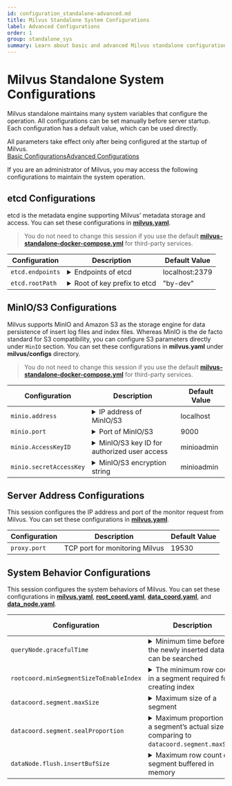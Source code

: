 ```yaml
---
id: configuration_standalone-advanced.md
title: Milvus Standalone System Configurations
label: Advanced Configurations
order: 1
group: standalone_sys
summary: Learn about basic and advanced Milvus standalone configurations.
---
```


# Milvus Standalone System Configurations

Milvus standalone maintains many system variables that configure the operation. All configurations can be set manually before server startup. Each configuration has a default value, which can be used directly.

<div class="alert note">
All parameters take effect only after being configured at the startup of Milvus.
</div>

<div class="tab-wrapper"><a href="configuration_standalone-basic.md" class=''>Basic Configurations</a><a href="configuration_standalone-advanced.md" class='active '>Advanced Configurations</a></div>





If you are an administrator of Milvus, you may access the following configurations to maintain the system operation.

## etcd Configurations

etcd is the metadata engine supporting Milvus' metadata storage and access. You can set these configurations in [**milvus.yaml**](https://github.com/milvus-io/milvus/blob/master/configs/milvus.yaml).


> You do not need to change this session if you use the default [**milvus-standalone-docker-compose.yml**](https://github.com/milvus-io/milvus/releases/download/v2.0.0-pre-ga/milvus-standalone-docker-compose.yml) for third-party services.

<table id="etcd">
<thead>
  <tr>     
    <th class="width20">Configuration</th>     
    <th class="width70">Description</th>     
    <th class="width10">Default Value</th>   
  </tr>
</thead>
<tbody>
	<tr>
		<td><code>etcd.endpoints</code></td>
		<td><details>
       <summary>Endpoints of etcd</summary>
       <li>Environment variable: <code>ETCD_ENDPOINTS</code></li>
       <li>Access etcd service with <code>etcd.endpoints</code>.</li>
       <li>etcd preferentially acquires valid address from environment variable <code>ETCD_ENDPOINTS</code> when Milvus is booted up.</li>
       <li>You can change this parameter as the endpoints of your own etcd cluster.</li>
      </details></td>
		<td>localhost:2379</td>
	</tr>
	<tr>
		<td><code>etcd.rootPath</code></td>
		<td><details>
       <summary>Root of key prefix to etcd</summary>
       <li>Milvus stores data in etcd with this root key prefix.</li>
       <li>Be careful with changing this configuration if you have used Milvus for a period of time. Changes to this configuration will affect your access to old data.</li>
       <li>We recommend changing this configuration before using Milvus for the first time.</li>
       <li>Set an easy-to-identify root key prefix for Milvus if etcd already exists. We recommend setting it as "<b>milvus-root</b>".</li>
      </details></td>
		<td>"by-dev"</td>
	</tr>
</tbody>
</table>


## MinIO/S3 Configurations

Milvus supports MinIO and Amazon S3 as the storage engine for data persistence of insert log files and index files. Whereas MinIO is the de facto standard for S3 compatibility, you can configure S3 parameters directly under `MinIO` section. You can set these configurations in **milvus.yaml** under **milvus/configs** directory.

> You do not need to change this session if you use the default [**milvus-standalone-docker-compose.yml**](https://github.com/milvus-io/milvus/releases/download/v2.0.0-pre-ga/milvus-standalone-docker-compose.yml) for third-party services.

<table id="minio">
<thead>
  <tr>     
    <th class="width20">Configuration</th>     
    <th class="width70">Description</th>     
    <th class="width10">Default Value</th>   
  </tr>
</thead>
<tbody>
  <tr>
<td><code>minio.address</code></td>
<td><details>
       <summary>IP address of MinIO/S3</summary>
       <li>Environment variable: <code>MINIO_ADDRESS</code></li>
       <li>Access MinIO/S3 service with <code>minio.address</code>. <code>minio.address</code> and <code>minio.port</code> together generate the valid access to MinIO/S3.</li>
       <li>MinIO preferentially acquires the valid address from the environment variable <code>MINIO_ADDRESS</code> when Milvus is booted up.</li>
       <li>Default value applies when MinIO/S3 and Milvus are running on the same network.</li>
       <li>Milvus 2.0 uses non-secure mode to access MinIO. Upcoming Milvus versions will support secure access to MinIO.</li>
      </details></td>
<td>localhost</td>
</tr>
<tr>
		<td><code>minio.port</code></td>
		<td><details>
       <summary>Port of MinIO/S3</summary>
       <li>Environment variable: <code>MINIO_ADDRESS</code></li>
       <li>Access MinIO/S3 service with <code>minio.address</code>. <code>minio.address</code> and <code>minio.port</code> together generate the valid access to MinIO/S3.</li>
       <li>MinIO preferentially acquires the valid port from the environment variable <code>MINIO_ADDRESS</code> when Milvus is booted up.</li>
      </details></td>
		<td>9000</td>
	</tr>
  <tr>
		<td><code>minio.AccessKeyID</code></td>
		<td><details>
       <summary>MinIO/S3 key ID for authorized user access</summary>
       <li>Environment variable: <code>MINIO_ACCESS_KEY</code></li>
       <li>Access key ID that MinIO/S3 issues to authorized users. <code>minio.accessKeyID</code> and <code>minio.secretAccessKey</code> together are used for identity authentication to access the MinIO/S3 service.</li>
       <li>This configuration must be set identical to the environment variable <code>MINIO_ACCESS_KEY</code>, which is necessary for booting up MinIO/S3. The default value applies to the MinIO/S3 service that boots up with the default <b>docker-compose.yml</b> provided by Milvus.</li>
      </details></td>
		<td>minioadmin</td>
	</tr>
  <tr>
		<td><code>minio.secretAccessKey</code></td>
		<td><details>
       <summary>MinIO/S3 encryption string</summary>
       <li>Environment variable: <code>MINIO_SECRET_KEY</code></li>
       <li>Secret key used to encrypt the signature string and verify the signature string on server. It must be kept strictly confidential and accessible only to the MinIO/S3 server and users.</li>
       <li>This configuration must be set identical to the environment variable <code>MINIO_SECRET_KEY</code>, which is necessary for booting up MinIO/S3. The default value applies to the MinIO/S3 service that boots up with the default <b>docker-compose.yml</b> provided by Milvus.</li>
      </details></td>
		<td>minioadmin</td>
	</tr>
</tbody>
</table>




## Server Address Configurations

This session configures the IP address and port of the monitor request from Milvus. You can set these configurations in [**milvus.yaml**](https://github.com/milvus-io/milvus/blob/master/configs/milvus.yaml).

<table id="server_address">
<thead>
  <tr>     
    <th class="width20">Configuration</th>     
    <th class="width70">Description</th>     
    <th class="width10">Default Value</th>   
  </tr>
</thead>
<tbody>
  <tr>
		<td><code>proxy.port</code></td>
		<td>TCP port for monitoring Milvus</td>
		<td>19530</td>
	</tr>
</tbody>
</table>


## System Behavior Configurations

This session configures the system behaviors of Milvus. You can set these configurations in [**milvus.yaml**](https://github.com/milvus-io/milvus/blob/master/configs/milvus.yaml), [**root_coord.yaml**](https://github.com/milvus-io/milvus/blob/master/configs/advanced/root_coord.yaml), [**data_coord.yaml**](https://github.com/milvus-io/milvus/blob/master/configs/advanced/data_coord.yaml), and [**data_node.yaml**](https://github.com/milvus-io/milvus/blob/master/configs/advanced/data_node.yaml).

<table id="system_behavior">
<thead>
  <tr>     
    <th class="width20">Configuration</th>     
    <th class="width70">Description</th>     
    <th class="width10">Default Value</th>   
  </tr>
</thead>
<tbody>
  <tr>
		<td><code>queryNode.gracefulTime</code></td>
		<td><details>
       <summary>Minimum time before the newly inserted data can be searched</summary>
       <li>Unit: ms</li>
       <li>Milvus executes this query command directly when the search message timestamp is earlier the query node system time.</li>
       <li>When the <code>search</code> message timestamp is later than the query node system time, the search message waits for the query node system time to advance until the time difference between them is less than the value set in <code>queryNode.gracefulTime</code>, and then Milvus executes the query demand.</li>
      </details></td>
		<td>0</td>
	</tr>
  <tr>
		<td><code>rootcoord.minSegmentSizeToEnableIndex</code></td>
		<td><details>
       <summary>The minimum row count in a segment required for creating index</summary>
       <li>This parameter specifies the minimum row count in a log file required for creating segment index.</li>
      </details></td>
		<td>1024</td>
	</tr>
  <tr>
		<td><code>datacoord.segment.maxSize</code></td>
		<td><details>
       <summary>Maximum size of a segment</summary>
       <li>Unit: MB</li>
       <li><code>datacoord.segment.maxSize</code> and <code>datacoord.segment.sealProportion</code> together determine if a segment can be sealed. Generally, the segment size ranges from 384 MB to 512 MB.</li>
      </details></td>
		<td>512</td>
	</tr>
  <tr>
		<td><code>datacoord.segment.sealProportion</code></td>
		<td><details>
       <summary>Maximum proportion of a segment’s actual size comparing to <code>datacoord.segment.maxSize</code></summary>
       <li>When actual proportion is greater than the set value, the corresponding segment can be sealed.</li>
      </details></td>
		<td>0.75</td>
	</tr>
  <tr>
		<td><code>dataNode.flush.insertBufSize</code></td>
		<td><details>
       <summary>Maximum row count of a segment buffered in memory</summary>
	<li>Unit: Byte.</li>
       <li>Data node packs all buffered data into a binlog file and stores the file in MinIO/S3 when the row count of the data in memory exceeds this value.</li>
       <li>Setting this parameter is associated with the data size. If it is set too small, the system stores data in small size too frequently. If it is set too large, the system's demand for memory will increase.</li>
       <li>The default value applies to most scenarios. For a 128-dimensions floating-point vector, 32000 rows of data generate a binlog file of approximately 16 MB.</li>
      </details></td>
		<td>16777216</td>
	</tr>
</tbody>
</table>

